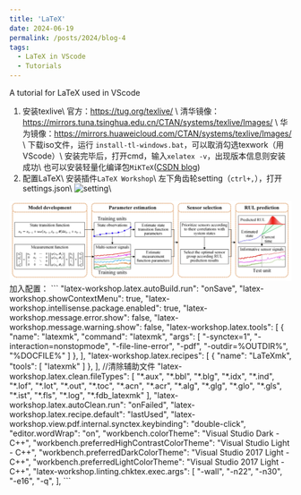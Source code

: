 ```yaml
---
title: 'LaTeX'
date: 2024-06-19
permalink: /posts/2024/blog-4
tags:
  - LaTeX in VScode
  - Tutorials
---
```


A tutorial for LaTeX used in VScode


1. 安装texlive\\
  官方：https://tug.org/texlive/ \\
  清华镜像：https://mirrors.tuna.tsinghua.edu.cn/CTAN/systems/texlive/Images/ \\
  华为镜像：https://mirrors.huaweicloud.com/CTAN/systems/texlive/Images/ \\
  下载iso文件，运行 `install-tl-windows.bat`，可以取消勾选texwork（用VScode）\\
  安装完毕后，打开cmd，输入`xelatex -v`，出现版本信息则安装成功\\
  也可以安装轻量化编译包`MiKTeX`([CSDN blog](https://blog.csdn.net/weixin_43356770/article/details/104035291))
2. 配置LaTeX\\
  安装插件`LaTeX Workshop`\\
  左下角齿轮setting（`ctrl+,`），打开settings.json\\
  ![setting]('../images/Post/latex-1.png')\\
  <img src='/images/Pub/Pub-1.png' alt="">
  加入配置：
  ```
    "latex-workshop.latex.autoBuild.run": "onSave",
    "latex-workshop.showContextMenu": true,
    "latex-workshop.intellisense.package.enabled": true,
    "latex-workshop.message.error.show": false,
    "latex-workshop.message.warning.show": false,
    "latex-workshop.latex.tools": [
        {
            "name": "latexmk",
            "command": "latexmk",
            "args": [
                "-synctex=1",
                "-interaction=nonstopmode",
                "-file-line-error",
                "-pdf",
                "-outdir=%OUTDIR%",
                "%DOCFILE%"
            ]
        },
    ],
    "latex-workshop.latex.recipes": [
        {
            "name": "LaTeXmk",
            "tools": [
                "latexmk"
            ]
        },
    ],
    //清除辅助文件
    "latex-workshop.latex.clean.fileTypes": [
        "*.aux",
        "*.bbl",
        "*.blg",
        "*.idx",
        "*.ind",
        "*.lof",
        "*.lot",
        "*.out",
        "*.toc",
        "*.acn",
        "*.acr",
        "*.alg",
        "*.glg",
        "*.glo",
        "*.gls",
        "*.ist",
        "*.fls",
        "*.log",
        "*.fdb_latexmk"
    ],
    "latex-workshop.latex.autoClean.run": "onFailed",
    "latex-workshop.latex.recipe.default": "lastUsed",
    "latex-workshop.view.pdf.internal.synctex.keybinding": "double-click",
    "editor.wordWrap": "on",
    "workbench.colorTheme": "Visual Studio Dark - C++",
    "workbench.preferredHighContrastColorTheme": "Visual Studio Light - C++",
    "workbench.preferredDarkColorTheme": "Visual Studio 2017 Light - C++",
    "workbench.preferredLightColorTheme": "Visual Studio 2017 Light - C++",
    "latex-workshop.linting.chktex.exec.args": [
        "-wall",
        "-n22",
        "-n30",
        "-e16",
        "-q",
    ],
  ```